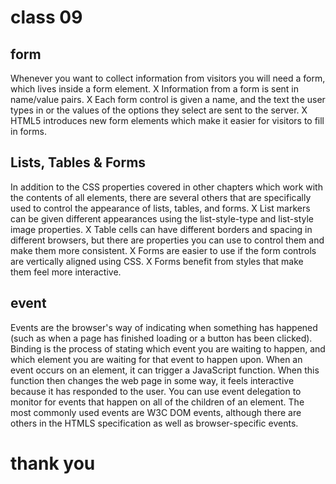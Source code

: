 # class 09
## form
Whenever you want to collect information from
visitors you will need a form, which lives inside a
form element.
X Information from a form is sent in name/value pairs.
X Each form control is given a name, and the text the
user types in or the values of the options they select
are sent to the server.
X HTML5 introduces new form elements which make it
easier for visitors to fill in forms.

##  Lists, Tables & Forms
In addition to the CSS properties covered in other
chapters which work with the contents of all elements,
there are several others that are specifically used to
control the appearance of lists, tables, and forms.
X List markers can be given different appearances
using the list-style-type and list-style image
properties.
X Table cells can have different borders and spacing in
different browsers, but there are properties you can
use to control them and make them more consistent.
X Forms are easier to use if the form controls are
vertically aligned using CSS.
X Forms benefit from styles that make them feel more
interactive.
## event
Events are the browser's way of indicating when
something has happened (such as when a page has
finished loading or a button has been clicked).
Binding is the process of stating which event you are
waiting to happen, and which element you are waiting
for that event to happen upon.
When an event occurs on an element, it can trigger a
JavaScript function. When this function then changes
the web page in some way, it feels interactive because
it has responded to the user.
You can use event delegation to monitor for events
that happen on all of the children of an element.
The most commonly used events are W3C DOM
events, although there are others in the HTMLS
specification as well as browser-specific events. 
# thank you